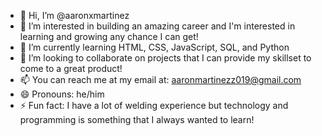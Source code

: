 - 👋 Hi, I’m @aaronxmartinez
- 👀 I’m interested in building an amazing career and I'm interested in learning and growing any chance I can get!
- 🌱 I’m currently learning HTML, CSS, JavaScript, SQL, and Python
- 💞️ I’m looking to collaborate on projects that I can provide my skillset to come to a great product!
- 📫 You can reach me at my email at: aaronmartinezz019@gmail.com
- 😄 Pronouns: he/him
- ⚡ Fun fact: I have a lot of welding experience but technology and programming is something that I always wanted to learn!

<!---
aaronxmartinez/aaronxmartinez is a ✨ special ✨ repository because its `README.md` (this file) appears on your GitHub profile.
You can click the Preview link to take a look at your changes.
--->
